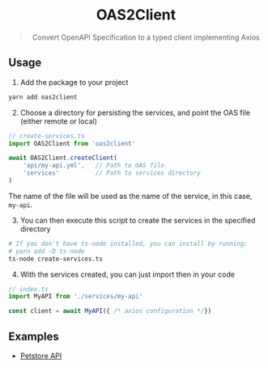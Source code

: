 <div align="center">

# OAS2Client
> Convert OpenAPI Specification to a typed client implementing Axios 

</div>

## Usage
1. Add the package to your project
```bash
yarn add oas2client
```
2. Choose a directory for persisting the services, and point the OAS file (either remote or local)
```typescript
// create-services.ts
import OAS2Client from 'oas2client'

await OAS2Client.createClient(
    'api/my-api.yml',   // Path to OAS file
    'services'          // Path to services directory
)
```
The name of the file will be used as the name of the service, in this case, `my-api`.

3. You can then execute this script to create the services in the specified directory
```bash
# If you don't have ts-node installed, you can install by running:
# yarn add -D ts-node
ts-node create-services.ts
```
4. With the services created, you can just import then in your code
```typescript
// index.ts
import MyAPI from './services/my-api'

const client = await MyAPI({ /* axios configuration */})
```

## Examples
- [Petstore API](./examples/petstore)
